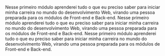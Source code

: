 Nesse primeiro módulo aprenderei tudo o que eu preciso saber para iniciar minha carreira no mundo do desenvolvimento Web, virando uma pessoa preparada para os módulos de Front-end e Back-end. 
Nesse primeiro módulo aprenderei tudo o que eu preciso saber para iniciar minha carreira no mundo do desenvolvimento Web, virando uma pessoa preparada para os módulos de Front-end e Back-end. Nesse primeiro módulo aprenderei tudo o que eu preciso saber para iniciar minha carreira no mundo do desenvolvimento Web, virando uma pessoa preparada para os módulos de Front-end e Back-end.
